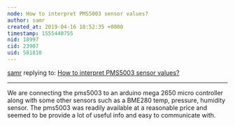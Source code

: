 ```yaml
---
node: How to interpret PMS5003 sensor values?
author: samr
created_at: 2019-04-16 18:52:35 +0000
timestamp: 1555440755
nid: 18997
cid: 23907
uid: 581810
---
```




[samr](../profile/samr) replying to: [How to interpret PMS5003 sensor values?](../notes/samr/04-07-2019/how-to-interpret-pms5003-sensor-values)

----
We are connecting the pms5003 to an arduino mega 2650 micro controller along with some other sensors such as a BME280 temp, pressure, humidity sensor.  The pms5003 was readily available at a reasonable price and seemed to be provide a lot of useful info and easy to communicate with.